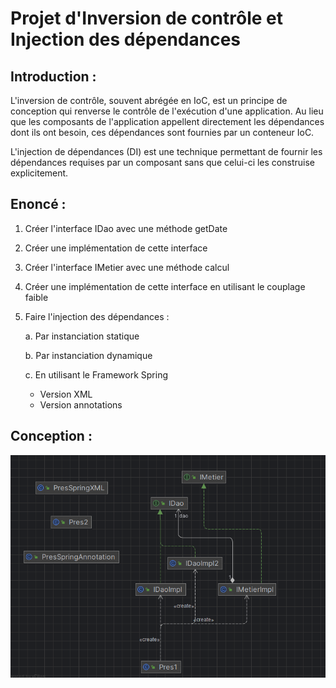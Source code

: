﻿<h1>Projet d'Inversion de contrôle et Injection des dépendances</h1>

<h2>Introduction :</h2>

<p>
    L'inversion de contrôle, souvent abrégée en IoC, est un principe de conception qui renverse le contrôle de l'exécution d'une application. Au lieu que les composants de l'application appellent directement les dépendances dont ils ont besoin, ces dépendances sont fournies par un conteneur IoC.
</p>
<p>
    L'injection de dépendances (DI) est une technique permettant de fournir les dépendances requises par un composant sans que celui-ci les construise explicitement. 
</p>

<h2>Enoncé :</h2>

<p>

1. Créer l'interface IDao avec une méthode getDate

2. Créer une implémentation de cette interface 

3. Créer l'interface IMetier avec une méthode calcul

4. Créer une implémentation de cette interface en utilisant le couplage faible

5. Faire l'injection des dépendances :

   a. Par instanciation statique

    b. Par instanciation dynamique 
    
    c. En utilisant le Framework Spring
     - Version XML
     - Version annotations
</p>

<h2>Conception :</h2>
<img align="center" src="images/img.png">



 
